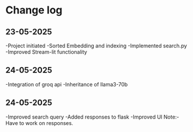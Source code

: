 # Change log


## 23-05-2025
-Project initiated
-Sorted Embedding and indexing
-Implemented search.py
-Improved Stream-lit functionality

## 24-05-2025
-Integration of groq api
-Inheritance of llama3-70b

## 24-05-2025
-Improved search query
-Added responses to flask
-Improved UI
Note:- Have to work on responses.